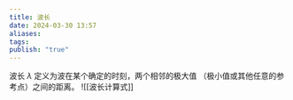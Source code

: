 ```yaml
---
title: 波长
date: 2024-03-30 13:57
aliases: 
tags: 
publish: "true"
---
```

波长 $\lambda$ 定义为波在某个确定的时刻，两个相邻的极大值 （极小值或其他任意的参考点）之间的距离。
![[波长计算式]]
